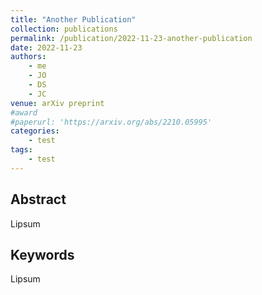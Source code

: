 ```yaml
---
title: "Another Publication"
collection: publications
permalink: /publication/2022-11-23-another-publication
date: 2022-11-23
authors:
    - me
    - JO
    - DS
    - JC
venue: arXiv preprint
#award
#paperurl: 'https://arxiv.org/abs/2210.05995'
categories: 
    - test
tags:
    - test
---
```


## Abstract

Lipsum

## Keywords

Lipsum